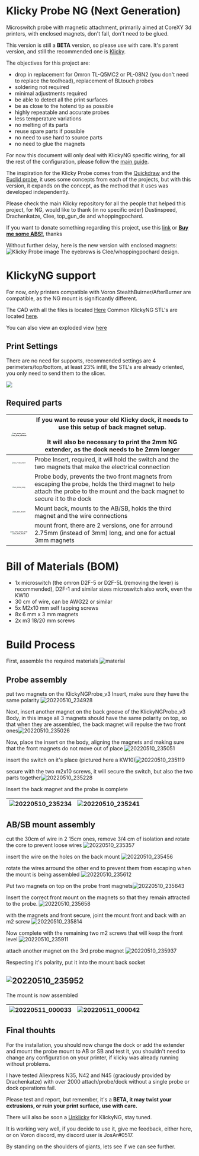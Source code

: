 # Klicky Probe NG (Next Generation)
Microswitch probe with magnetic attachment, primarily aimed at CoreXY 3d printers, with enclosed magnets, don't fall, don't need to be glued.

This version is still a **BETA** version, so please use with care.
It's parent version, and still the recommended one is [Klicky](https://github.com/jlas1/Klicky-Probe).

The objectives for this project are:
- drop in replacement for Omron TL-Q5MC2 or PL-08N2 (you don't need to replace the toolhead), replacement of BLtouch probes
- soldering not required
- minimal adjustments required
- be able to detect all the print surfaces
- be as close to the hotend tip as possible
- highly repeatable and accurate probes
- less temperature variations
- no melting of its parts
- reuse spare parts if possible
- no need to use hard to source parts
- no need to glue the magnets

For now this document will only deal with KlickyNG specific wiring, for all the rest of the configuration, please follow the [main guide](https://github.com/jlas1/Klicky-Probe).

The inspiration for the Klicky Probe comes from the [Quickdraw](https://github.com/Annex-Engineering/Quickdraw_Probe) and the [Euclid probe](https://github.com/nionio6915/Euclid_Probe), it uses some concepts from each of the projects, but with this version, it expands on the concept, as the method that it uses was developed independently. 

Please check the main Klicky repository for all the people that helped this project, for NG, would like to thank (in no specific order) Dustinspeed, Drachenkatze, Clee, top_gun_de and whoppingpochard.

If you want to donate something regarding this project, use this [link](https://paypal.me/Josar154) or [__Buy me some ABS!__](https://www.buymeacoffee.com/JosAr), thanks

Without further delay, here is the new version with enclosed magnets:
![Klicky Probe image](Photos/overview.jpg)
The eyebrows is Clee/whoppingpochard design.

# KlickyNG support

For now, only printers compatible with Voron StealthBuirner/AfterBurner are compatible, as the NG mount is significantly different.

The CAD with all the files is located [Here](./CAD)
Common KlickyNG STL's are located [here](./STL).

You can also view an exploded view [here](https://youtu.be/mlyU2tHjebo)

## Print Settings

There are no need for supports, recommended settings are 4 perimeters/top/bottom, at least 23% infill, the STL's are already oriented, you only need to send them to the slicer.

![](./Photos/print_orientation.jpg)



## Required parts




| <img src="./Photos/NG_Probe_Dock.JPG" alt="NG_Probe_Dock" style="zoom:25%;" /><img src="./Photos/NG_2mm_extender.JPG" alt="NG_2mm_extender" style="zoom: 25%;" /> | If you want to reuse your old Klicky dock, it needs to use this setup of back magnet setup.<br /><br />It will also be necessary to print the 2mm NG extender, as the dock needs to be 2mm longer |
| :----------------------------------------------------------: | ------------------------------------------------------------ |
| <img src="./Photos/NG_Probe_insert.JPG" alt="NG_Probe_insert" style="zoom:25%;" /> | Probe Insert, required, it will hold the switch and the two magnets that make the electrical connection |
| <img src="./Photos/NG_Probe_body.JPG" alt="NG_Probe_body" style="zoom:25%;" /> | Probe body, prevents the two front magnets from escaping the probe, holds the third magnet to help attach the probe to the mount and the back magnet to secure it to the dock |
| <img src="./Photos/NG_back_mount.JPG" alt="NG_back_mount" style="zoom:25%;" /> | Mount back, mounts to the AB/SB, holds the third magnet and the wire connections |
| <img src="./Photos/NG_front_mount_3mm.JPG" alt="NG_front_mount_3mm" style="zoom:25%;" /><img src="./Photos/NG_front_mount.JPG" alt="NG_front_mount" style="zoom:25%;" /> | mount front, there are 2 versions, one for arround 2.75mm (instead of 3mm) long, and one for actual 3mm magnets |

# Bill of Materials (BOM)

- 1x microswitch (the omron D2F-5 or D2F-5L (removing the lever) is recommended), D2F-1 and similar sizes microswitch also work, even the KW10
- 30 cm of wire, can be AWG22 or similar
- 5x M2x10 mm self tapping screws
- 8x 6 mm x 3 mm magnets
- 2x m3 18/20 mm screws

# Build Process

First, assemble the required materials
![material](./Photos/20220510_234804.jpg)

## Probe assembly

put two magnets on the KlickyNGProbe_v3 Insert, make sure they have the same polarity
![20220510_234928](./Photos/20220510_234928.jpg)

Next, insert another magnet on the back groove of the KlickyNGProbe_v3 Body, in this image all 3 magnets should have the same polarity on top, so that when they are assembled, the back magnet will repulse the two front ones![20220510_235026](./Photos/20220510_235026.jpg)

Now, place the insert on the body, aligning the magnets and making sure that the front magnets do not move out of place
![20220510_235051](./Photos/20220510_235051.jpg)

insert the switch on it's place (pictured here a KW10)![20220510_235119](./Photos/20220510_235119.jpg)

secure with the two m2x10 screws, it will secure the switch, but also the two parts together![20220510_235228](./Photos/20220510_235228.jpg)

Insert the back magnet and the probe is complete

| ![20220510_235234](./Photos/20220510_235234.jpg) | ![20220510_235241](./Photos/20220510_235241.jpg) |
| ------------------------------------------------ | ------------------------------------------------ |

## AB/SB mount assembly

cut the 30cm of wire in 2 15cm ones, remove 3/4 cm of isolation and rotate the core to prevent loose wires
![20220510_235357](./Photos/20220510_235357.jpg)

insert the wire on the holes on the back mount
![20220510_235456](./Photos/20220510_235456.jpg)

rotate the wires arround the other end to prevent them from escaping when the mount is being assembled
![20220510_235612](./Photos/20220510_235612.jpg)

Put two magnets on top on the probe front magnets![20220510_235643](./Photos/20220510_235643.jpg)

Insert the correct front mount on the magnets so that they remain attracted to the probe.
![20220510_235658](./Photos/20220510_235658.jpg)

with the magnets and front secure, joint the mount front and back with an m2 screw
![20220510_235814](./Photos/20220510_235814.jpg)

Now complete with the remaining two m2 screws that will keep the front level
![20220510_235911](./Photos/20220510_235911.jpg)

attach another magnet on the 3rd probe magnet
![20220510_235937](./Photos/20220510_235937.jpg)

Respecting it's polarity, put it into the mount back socket

## ![20220510_235952](./Photos/20220510_235952.jpg)

The mount is now assembled

| ![20220511_000033](./Photos/20220511_000033.jpg) | ![20220511_000042](./Photos/20220511_000042.jpg) |
| ------------------------------------------------ | ------------------------------------------------ |

## Final thouhts

For the installation, you should now change the dock or add the extender and mount the probe mount to AB or SB and test it, you shouldn't need to change any configuration on your printer, if klicky was already running without problems.

I have tested Aliexpress N35, N42 and N45 (graciously provided by Drachenkatze) with over 2000 attach/probe/dock without a single probe or dock operations fail.

Please test and report, but remember, it's a **BETA, it may twist your extrusions, or ruin your print surface, use with care.**

There will also be soon a [Unklicky](https://github.com/majarspeed/Unklicky) for KlickyNG, stay tuned.

It is working very well, if you decide to use it, give me feedback, either here, or on Voron discord, my discord user is JosAr#0517.

By standing on the shoulders of giants, lets see if we can see further.
